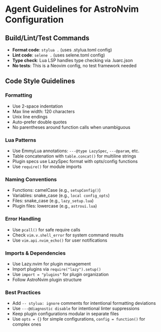 # Agent Guidelines for AstroNvim Configuration

## Build/Lint/Test Commands
- **Format code**: `stylua .` (uses .stylua.toml config)
- **Lint code**: `selene .` (uses selene.toml config)
- **Type check**: Lua LSP handles type checking via .luarc.json
- **No tests**: This is a Neovim config, no test framework needed

## Code Style Guidelines

### Formatting
- Use 2-space indentation
- Max line width: 120 characters
- Unix line endings
- Auto-prefer double quotes
- No parentheses around function calls when unambiguous

### Lua Patterns
- Use EmmyLua annotations: `---@type LazySpec`, `---@param`, etc.
- Table concatenation with `table.concat()` for multiline strings
- Plugin specs use LazySpec format with opts/config functions
- Use `require()` for module imports

### Naming Conventions
- Functions: camelCase (e.g., `setupConfig()`)
- Variables: snake_case (e.g., `local config_opts`)
- Files: snake_case (e.g., `lazy_setup.lua`)
- Plugin files: lowercase (e.g., `astroui.lua`)

### Error Handling
- Use `pcall()` for safe require calls
- Check `vim.v.shell_error` for system command results
- Use `vim.api.nvim_echo()` for user notifications

### Imports & Dependencies
- Use Lazy.nvim for plugin management
- Import plugins via `require("lazy").setup()`
- Use `import = "plugins"` for plugin organization
- Follow AstroNvim plugin structure

### Best Practices
- Add `-- stylua: ignore` comments for intentional formatting deviations
- Use `---@diagnostic disable` for intentional linter suppressions
- Keep plugin configurations modular in separate files
- Use `opts = {}` for simple configurations, `config = function()` for complex ones